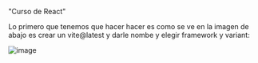 "Curso de React" 

Lo primero que tenemos que hacer hacer es como se ve en la imagen de abajo es crear un vite@latest y darle nombe y elegir framework y variant:

![image](https://github.com/DanielMataHerchiga/React/assets/147836579/a2287f7f-6f7e-49ba-b20f-ef96284c1140)

